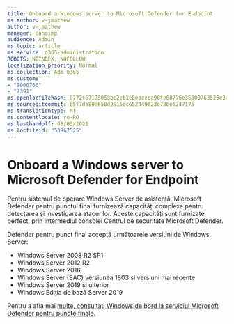 ```yaml
---
title: Onboard a Windows server to Microsoft Defender for Endpoint
ms.author: v-jmathew
author: v-jmathew
manager: dansimp
audience: Admin
ms.topic: article
ms.service: o365-administration
ROBOTS: NOINDEX, NOFOLLOW
localization_priority: Normal
ms.collection: Adm_O365
ms.custom:
- "9000760"
- "7391"
ms.openlocfilehash: 0772f67175053be2cb1e8eacece98fe68776e35800763526e3e6f4fd5375228c
ms.sourcegitcommit: b5f7da89a650d2915dc652449623c78be6247175
ms.translationtype: MT
ms.contentlocale: ro-RO
ms.lasthandoff: 08/05/2021
ms.locfileid: "53967525"
---
```

# <a name="onboard-a-windows-server-to-microsoft-defender-for-endpoint"></a>Onboard a Windows server to Microsoft Defender for Endpoint

Pentru sistemul de operare Windows Server de asistență, Microsoft Defender pentru punctul final furnizează capacități complexe pentru detectarea și investigarea atacurilor. Aceste capacități sunt furnizate perfect, prin intermediul consolei Centrul de securitate Microsoft Defender.

Defender pentru punct final acceptă următoarele versiuni de Windows Server:

- Windows Server 2008 R2 SP1
- Windows Server 2012 R2
- Windows Server 2016
- Windows Server (SAC) versiunea 1803 și versiuni mai recente
- Windows Server 2019 și ulterior
- Windows Ediția de bază Server 2019

Pentru a afla mai [multe, consultați Windows de bord la serviciul Microsoft Defender pentru puncte finale.](https://go.microsoft.com/fwlink/?linkid=2143627)
